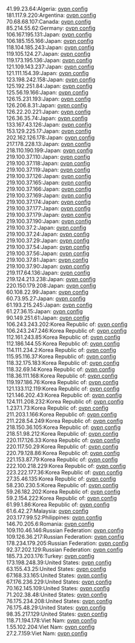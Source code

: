 41.99.23.64:Algeria: [ovpn config](vpn/41_99_23_64.ovpn)  
181.117.9.220:Argentina: [ovpn config](vpn/181_117_9_220.ovpn)  
70.68.68.107:Canada: [ovpn config](vpn/70_68_68_107.ovpn)  
85.214.55.62:Germany: [ovpn config](vpn/85_214_55_62.ovpn)  
106.167.195.131:Japan: [ovpn config](vpn/106_167_195_131.ovpn)  
106.185.155.166:Japan: [ovpn config](vpn/106_185_155_166.ovpn)  
118.104.185.243:Japan: [ovpn config](vpn/118_104_185_243.ovpn)  
119.105.124.27:Japan: [ovpn config](vpn/119_105_124_27.ovpn)  
119.173.195.136:Japan: [ovpn config](vpn/119_173_195_136.ovpn)  
121.109.143.237:Japan: [ovpn config](vpn/121_109_143_237.ovpn)  
121.111.154.39:Japan: [ovpn config](vpn/121_111_154_39.ovpn)  
123.198.242.158:Japan: [ovpn config](vpn/123_198_242_158.ovpn)  
125.192.251.84:Japan: [ovpn config](vpn/125_192_251_84.ovpn)  
125.56.19.166:Japan: [ovpn config](vpn/125_56_19_166.ovpn)  
126.15.231.193:Japan: [ovpn config](vpn/126_15_231_193.ovpn)  
126.206.8.31:Japan: [ovpn config](vpn/126_206_8_31.ovpn)  
126.22.20.221:Japan: [ovpn config](vpn/126_22_20_221.ovpn)  
126.36.35.74:Japan: [ovpn config](vpn/126_36_35_74.ovpn)  
133.167.43.126:Japan: [ovpn config](vpn/133_167_43_126.ovpn)  
153.129.225.17:Japan: [ovpn config](vpn/153_129_225_17.ovpn)  
202.162.126.178:Japan: [ovpn config](vpn/202_162_126_178.ovpn)  
217.178.228.13:Japan: [ovpn config](vpn/217_178_228_13.ovpn)  
218.110.190.199:Japan: [ovpn config](vpn/218_110_190_199.ovpn)  
219.100.37.110:Japan: [ovpn config](vpn/219_100_37_110.ovpn)  
219.100.37.118:Japan: [ovpn config](vpn/219_100_37_118.ovpn)  
219.100.37.119:Japan: [ovpn config](vpn/219_100_37_119.ovpn)  
219.100.37.126:Japan: [ovpn config](vpn/219_100_37_126.ovpn)  
219.100.37.165:Japan: [ovpn config](vpn/219_100_37_165.ovpn)  
219.100.37.166:Japan: [ovpn config](vpn/219_100_37_166.ovpn)  
219.100.37.169:Japan: [ovpn config](vpn/219_100_37_169.ovpn)  
219.100.37.174:Japan: [ovpn config](vpn/219_100_37_174.ovpn)  
219.100.37.177:Japan: [ovpn config](vpn/219_100_37_177.ovpn)  
219.100.37.179:Japan: [ovpn config](vpn/219_100_37_179.ovpn)  
219.100.37.190:Japan: [ovpn config](vpn/219_100_37_190.ovpn)  
219.100.37.2:Japan: [ovpn config](vpn/219_100_37_2.ovpn)  
219.100.37.24:Japan: [ovpn config](vpn/219_100_37_24.ovpn)  
219.100.37.29:Japan: [ovpn config](vpn/219_100_37_29.ovpn)  
219.100.37.54:Japan: [ovpn config](vpn/219_100_37_54.ovpn)  
219.100.37.56:Japan: [ovpn config](vpn/219_100_37_56.ovpn)  
219.100.37.81:Japan: [ovpn config](vpn/219_100_37_81.ovpn)  
219.100.37.90:Japan: [ovpn config](vpn/219_100_37_90.ovpn)  
219.117.64.136:Japan: [ovpn config](vpn/219_117_64_136.ovpn)  
219.124.213.238:Japan: [ovpn config](vpn/219_124_213_238.ovpn)  
220.150.179.208:Japan: [ovpn config](vpn/220_150_179_208.ovpn)  
60.108.22.99:Japan: [ovpn config](vpn/60_108_22_99.ovpn)  
60.73.95.27:Japan: [ovpn config](vpn/60_73_95_27.ovpn)  
61.193.215.245:Japan: [ovpn config](vpn/61_193_215_245.ovpn)  
61.27.36.15:Japan: [ovpn config](vpn/61_27_36_15.ovpn)  
90.149.251.61:Japan: [ovpn config](vpn/90_149_251_61.ovpn)  
106.243.243.202:Korea Republic of: [ovpn config](vpn/106_243_243_202.ovpn)  
106.243.247.246:Korea Republic of: [ovpn config](vpn/106_243_247_246.ovpn)  
112.161.243.85:Korea Republic of: [ovpn config](vpn/112_161_243_85.ovpn)  
112.186.144.55:Korea Republic of: [ovpn config](vpn/112_186_144_55.ovpn)  
114.111.234.2:Korea Republic of: [ovpn config](vpn/114_111_234_2.ovpn)  
115.95.116.37:Korea Republic of: [ovpn config](vpn/115_95_116_37.ovpn)  
118.32.175.183:Korea Republic of: [ovpn config](vpn/118_32_175_183.ovpn)  
118.32.69.14:Korea Republic of: [ovpn config](vpn/118_32_69_14.ovpn)  
118.36.111.168:Korea Republic of: [ovpn config](vpn/118_36_111_168.ovpn)  
119.197.186.76:Korea Republic of: [ovpn config](vpn/119_197_186_76.ovpn)  
121.133.112.119:Korea Republic of: [ovpn config](vpn/121_133_112_119.ovpn)  
121.146.202.43:Korea Republic of: [ovpn config](vpn/121_146_202_43.ovpn)  
124.111.208.232:Korea Republic of: [ovpn config](vpn/124_111_208_232.ovpn)  
1.237.1.73:Korea Republic of: [ovpn config](vpn/1_237_1_73.ovpn)  
211.203.1.166:Korea Republic of: [ovpn config](vpn/211_203_1_166.ovpn)  
211.228.54.249:Korea Republic of: [ovpn config](vpn/211_228_54_249.ovpn)  
218.150.36.105:Korea Republic of: [ovpn config](vpn/218_150_36_105.ovpn)  
218.51.98.212:Korea Republic of: [ovpn config](vpn/218_51_98_212.ovpn)  
220.117.126.33:Korea Republic of: [ovpn config](vpn/220_117_126_33.ovpn)  
220.117.50.29:Korea Republic of: [ovpn config](vpn/220_117_50_29.ovpn)  
220.79.128.86:Korea Republic of: [ovpn config](vpn/220_79_128_86.ovpn)  
221.153.87.79:Korea Republic of: [ovpn config](vpn/221_153_87_79.ovpn)  
222.100.218.229:Korea Republic of: [ovpn config](vpn/222_100_218_229.ovpn)  
223.222.177.36:Korea Republic of: [ovpn config](vpn/223_222_177_36.ovpn)  
27.35.46.135:Korea Republic of: [ovpn config](vpn/27_35_46_135.ovpn)  
58.230.230.5:Korea Republic of: [ovpn config](vpn/58_230_230_5.ovpn)  
59.26.182.202:Korea Republic of: [ovpn config](vpn/59_26_182_202.ovpn)  
59.2.154.222:Korea Republic of: [ovpn config](vpn/59_2_154_222.ovpn)  
61.99.1.86:Korea Republic of: [ovpn config](vpn/61_99_1_86.ovpn)  
61.6.42.27:Malaysia: [ovpn config](vpn/61_6_42_27.ovpn)  
203.177.99.52:Philippines: [ovpn config](vpn/203_177_99_52.ovpn)  
146.70.205.6:Romania: [ovpn config](vpn/146_70_205_6.ovpn)  
109.110.46.146:Russian Federation: [ovpn config](vpn/109_110_46_146.ovpn)  
109.126.36.217:Russian Federation: [ovpn config](vpn/109_126_36_217.ovpn)  
178.234.179.205:Russian Federation: [ovpn config](vpn/178_234_179_205.ovpn)  
92.37.202.129:Russian Federation: [ovpn config](vpn/92_37_202_129.ovpn)  
185.73.203.176:Turkey: [ovpn config](vpn/185_73_203_176.ovpn)  
173.198.248.39:United States: [ovpn config](vpn/173_198_248_39.ovpn)  
63.155.43.25:United States: [ovpn config](vpn/63_155_43_25.ovpn)  
67.168.33.165:United States: [ovpn config](vpn/67_168_33_165.ovpn)  
67.176.236.229:United States: [ovpn config](vpn/67_176_236_229.ovpn)  
70.162.145.109:United States: [ovpn config](vpn/70_162_145_109.ovpn)  
71.202.38.48:United States: [ovpn config](vpn/71_202_38_48.ovpn)  
76.175.234.208:United States: [ovpn config](vpn/76_175_234_208.ovpn)  
76.175.48.29:United States: [ovpn config](vpn/76_175_48_29.ovpn)  
98.35.217.129:United States: [ovpn config](vpn/98_35_217_129.ovpn)  
118.71.194.178:Viet Nam: [ovpn config](vpn/118_71_194_178.ovpn)  
1.55.102.204:Viet Nam: [ovpn config](vpn/1_55_102_204.ovpn)  
27.2.7.159:Viet Nam: [ovpn config](vpn/27_2_7_159.ovpn)  
